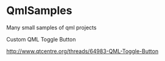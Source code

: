 # QmlSamples
Many small samples of qml projects


Custom QML Toggle Button

http://www.qtcentre.org/threads/64983-QML-Toggle-Button

